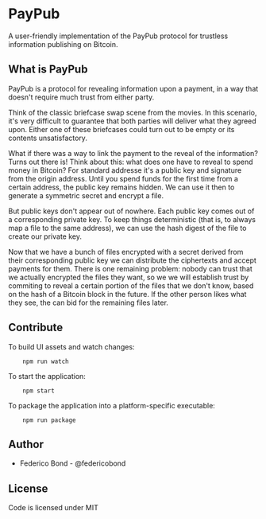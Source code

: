PayPub
======

A user-friendly implementation of the PayPub protocol for trustless
information publishing on Bitcoin.

## What is PayPub

PayPub is a protocol for revealing information upon a payment, in a way that
doesn't require much trust from either party.

Think of the classic briefcase swap scene from the movies. In this scenario,
it's very difficult to guarantee that both parties will deliver what they
agreed upon. Either one of these briefcases could turn out to be empty or
its contents unsatisfactory.

What if there was a way to link the payment to the reveal of the information?
Turns out there is! Think about this:  what does one have to reveal to spend
money in Bitcoin? For standard addresse it's a public key and signature
from the origin address. Until you spend funds for the first time from a
certain address, the public key remains hidden. We can use it then to generate
a symmetric secret and encrypt a file.

But public keys don't appear out of
nowhere. Each public key comes out of a corresponding private key. To keep
things deterministic (that is, to always map a file to the same address), we
can use the hash digest of the file to create our private key.

Now that we have a bunch of files encrypted with a secret derived from their corresponding public
key we can distribute the ciphertexts and accept payments for them. There is one
remaining problem: nobody can trust that we actually encrypted the files they
want, so we we will establish trust by commiting to reveal a certain portion
of the files that we don't know, based on the hash of a Bitcoin block in the
future. If the other person likes what they see, the can bid for the remaining
files later.

## Contribute

To build UI assets and watch changes:

		npm run watch

To start the application:

		npm start

To package the application into a platform-specific executable:

		npm run package


## Author

 * Federico Bond - @federicobond

## License

Code is licensed under MIT
